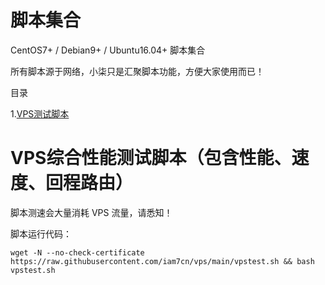 # 脚本集合
CentOS7+ / Debian9+ / Ubuntu16.04+ 脚本集合

所有脚本源于网络，小柒只是汇聚脚本功能，方便大家使用而已！

目录

1.[VPS测试脚本](https://github.com/iam7cn/vps#VPS综合性能测试脚本（包含性能、速度、回程路由）)



# VPS综合性能测试脚本（包含性能、速度、回程路由）

脚本测速会大量消耗 VPS 流量，请悉知！

脚本运行代码：

``` 
wget -N --no-check-certificate https://raw.githubusercontent.com/iam7cn/vps/main/vpstest.sh && bash vpstest.sh 
```
